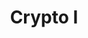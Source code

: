 ---
credit:
- Husnain Raza
- Anakin Dey
- Hassam Uddin
- Pranav Goel
- Nebu
featured: false
location: Siebel CS 2405 + Zoom
recording: 'https://youtu.be/QlV_C6xA3GA'
slides: crypto_i_meeting.pdf
tags:
- crypto
- intro
- encoding
- bases
- ciphers
- symmetric encryption
- asymmetric encryption
- xor
- aes
- dhke
- rsa
time_close: ''
time_start: 2021-09-23T18:00:00.000000-05:00
title: Crypto I
week_number: 4
---